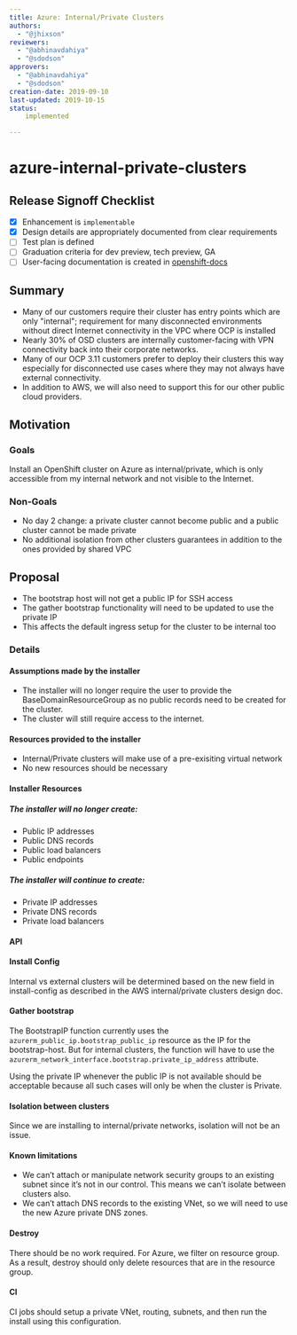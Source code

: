 ```yaml
---
title: Azure: Internal/Private Clusters
authors:
  - "@jhixson"
reviewers:
  - "@abhinavdahiya"
  - "@sdodson"
approvers:
  - "@abhinavdahiya"
  - "@sdodson"
creation-date: 2019-09-10
last-updated: 2019-10-15
status:
    implemented

---
```


#  azure-internal-private-clusters

## Release Signoff Checklist

- [x] Enhancement is `implementable`
- [x] Design details are appropriately documented from clear requirements
- [ ] Test plan is defined
- [ ] Graduation criteria for dev preview, tech preview, GA
- [ ] User-facing documentation is created in [openshift-docs](https://github.com/openshift/openshift-docs/)

## Summary

- Many of our customers require their cluster has entry points which are only
"internal"; requirement for many disconnected environments without direct
Internet connectivity in the VPC where OCP is installed
- Nearly 30% of OSD clusters are internally customer-facing with VPN connectivity
back into their corporate networks.
- Many of our OCP 3.11 customers prefer to deploy their clusters this way
especially for disconnected use cases where they may not always have external
connectivity.
- In addition to AWS, we will also need to support this for our other public
cloud providers.

## Motivation

### Goals

Install an OpenShift cluster on Azure as internal/private, which is only
accessible from my internal network and not visible to the Internet.

### Non-Goals

- No day 2 change: a private cluster cannot become public and a public cluster
cannot be made private
- No additional isolation from other clusters guarantees in addition to the ones
provided by shared VPC

## Proposal

- The bootstrap host will not get a public IP for SSH access
- The gather bootstrap functionality will need to be updated to use the private
IP
- This affects the default ingress setup for the cluster to be internal too

### Details

#### Assumptions made by the installer

- The installer will no longer require the user to provide the
BaseDomainResourceGroup as no public records need to be created for the
cluster.
- The cluster will still require access to the internet. 

#### Resources provided to the installer

- Internal/Private clusters will make use of a pre-exisiting virtual network
- No new resources should be necessary

#### Installer Resources

##### The installer will no longer create:

- Public IP addresses
- Public DNS records
- Public load balancers
- Public endpoints

##### The installer will continue to create:

- Private IP addresses
- Private DNS records
- Private load balancers

#### API

#### Install Config

Internal vs external clusters will be determined based on the new field in
install-config as described in the AWS internal/private clusters design doc. 

#### Gather bootstrap

The BootstrapIP function currently uses the
`azurerm_public_ip.bootstrap_public_ip` resource as the IP for the
bootstrap-host. But for internal clusters, the function will have to use the
`azurerm_network_interface.bootstrap.private_ip_address` attribute.

Using the private IP whenever the public IP is not available should be
acceptable because all such cases will only be when the cluster is Private.

#### Isolation between clusters

Since we are installing to internal/private networks, isolation will not be an
issue. 

#### Known limitations

- We can’t attach or manipulate network security groups to an existing subnet since it’s not in our control. This means we can’t isolate between clusters also.
- We can’t attach DNS records to the existing VNet, so we will need to use the new Azure private DNS zones. 

#### Destroy

There should be no work required. For Azure, we filter on resource group. As a
result, destroy should only delete resources that are in the resource group. 

#### CI

CI jobs should setup a private VNet, routing, subnets, and then run the install
using this configuration. 
